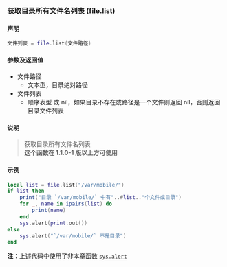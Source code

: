 ### 获取目录所有文件名列表 \(**file\.list**\)


#### 声明
```lua
文件列表 = file.list(文件路径)
```


#### 参数及返回值
- 文件路径
    - 文本型，目录绝对路径
- 文件列表
    - 顺序表型 或 nil，如果目录不存在或路径是一个文件则返回 nil，否则返回目录文件列表


#### 说明
> 获取目录所有文件名列表  
> **这个函数在 1\.1\.0\-1 版以上方可使用**  


#### 示例  
```lua
local list = file.list("/var/mobile/")
if list then
    print("目录 `/var/mobile/` 中有"..#list.."个文件或目录")
    for _, name in ipairs(list) do
        print(name)
    end
    sys.alert(print.out())
else
    sys.alert("`/var/mobile/` 不是目录")
end
```
**注**：上述代码中使用了非本章函数 [`sys.alert`](/Handbook/sys/sys.alert.md)  

